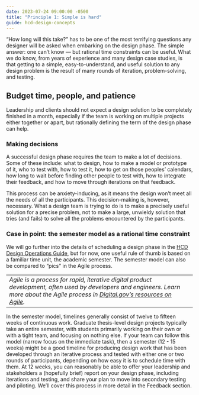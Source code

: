 ```yaml
---
date: 2023-07-24 09:00:00 -0500
title: "Principle 1: Simple is hard"
guide: hcd-design-concepts
---
```

“How long will this take?” has to be one of the most terrifying questions any designer will be asked when embarking on the design phase. The simple answer: one can’t know — but rational time constraints can be useful. What we do know, from years of experience and many design case studies, is that getting to a simple, easy-to-understand, and useful solution to any design problem is the result of many rounds of iteration, problem-solving, and testing. 


## Budget time, people, and patience

Leadership and clients should not expect a design solution to be completely finished in a month, especially if the team is working on multiple projects either together or apart, but rationally defining the term of the design phase can help.


### Making decisions

A successful design phase requires the team to make a lot of decisions. Some of these include: what to design, how to make a model or prototype of it, who to test with, how to test it, how to get on those peoples’ calendars, how long to wait before finding other people to test with, how to integrate their feedback, and how to move through iterations on that feedback.

This process can be anxiety-inducing, as it means the design won’t meet all the needs of all the participants. This decision-making is, however, necessary. What a design team is trying to do is to make a precisely useful solution for a precise problem, not to make a large, unwieldy solution that tries (and fails) to solve all the problems encountered by the participants.


### Case in point: the semester model as a rational time constraint

We will go further into the details of scheduling a design phase in the [HCD Design Operations Guide](https://docs.google.com/document/d/1M3UG4zZo25tELl8Kctpyo3xetRO_gIegTiB3Vr1z2OE/edit#heading=h.mucwfqif2h5u), but for now, one useful rule of thumb is based on a familiar time unit, the academic semester. The semester model can also be compared to “pics” in the Agile process. 

|                                                                                                                                                                                                                                  |
| -------------------------------------------------------------------------------------------------------------------------------------------------------------------------------------------------------------------------------- |
| _Agile is a process for rapid, iterative digital product development, often used by developers and engineers. Learn more about the Agile process in_ [_Digital.gov’s resources on Agile_](https://digital.gov/topics/agile/)_._  |

In the semester model, timelines generally consist of twelve to fifteen weeks of continuous work. Graduate thesis-level design projects typically take an entire semester, with students primarily working on their own or with a tight team, and focusing on nothing else. If your team can follow this model (narrow focus on the immediate task), then a semester (12 - 15 weeks) might be a good timeline for producing design work that has been developed through an iterative process and tested with either one or two rounds of participants, depending on how easy it is to schedule time with them. At 12 weeks, you can reasonably be able to offer your leadership and stakeholders a (hopefully brief) report on your design phase, including iterations and testing, and share your plan to move into secondary testing and piloting. We’ll cover this process in more detail in the Feedback section.
